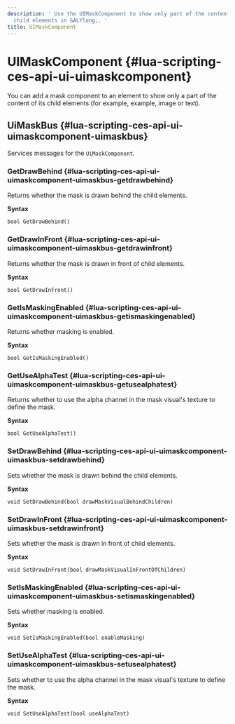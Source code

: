```yaml
---
description: ' Use the UIMaskComponent to show only part of the content of a component''s
  child elements in &ALYlong;. '
title: UIMaskComponent
---
```

# UIMaskComponent {#lua-scripting-ces-api-ui-uimaskcomponent}

You can add a mask component to an element to show only a part of the content of its child elements \(for example, example, image or text\)\.

## UiMaskBus {#lua-scripting-ces-api-ui-uimaskcomponent-uimaskbus}

Services messages for the `UiMaskComponent`\.

### GetDrawBehind {#lua-scripting-ces-api-ui-uimaskcomponent-uimaskbus-getdrawbehind}

Returns whether the mask is drawn behind the child elements\.

**Syntax**

```
bool GetDrawBehind()
```

### GetDrawInFront {#lua-scripting-ces-api-ui-uimaskcomponent-uimaskbus-getdrawinfront}

Returns whether the mask is drawn in front of child elements\.

**Syntax**

```
bool GetDrawInFront()
```

### GetIsMaskingEnabled {#lua-scripting-ces-api-ui-uimaskcomponent-uimaskbus-getismaskingenabled}

Returns whether masking is enabled\.

**Syntax**

```
bool GetIsMaskingEnabled()
```

### GetUseAlphaTest {#lua-scripting-ces-api-ui-uimaskcomponent-uimaskbus-getusealphatest}

Returns whether to use the alpha channel in the mask visual's texture to define the mask\.

**Syntax**

```
bool GetUseAlphaTest()
```

### SetDrawBehind {#lua-scripting-ces-api-ui-uimaskcomponent-uimaskbus-setdrawbehind}

Sets whether the mask is drawn behind the child elements\.

**Syntax**

```
void SetDrawBehind(bool drawMaskVisualBehindChildren) 
```

### SetDrawInFront {#lua-scripting-ces-api-ui-uimaskcomponent-uimaskbus-setdrawinfront}

Sets whether the mask is drawn in front of child elements\.

**Syntax**

```
void SetDrawInFront(bool drawMaskVisualInFrontOfChildren)
```

### SetIsMaskingEnabled {#lua-scripting-ces-api-ui-uimaskcomponent-uimaskbus-setismaskingenabled}

Sets whether masking is enabled\.

**Syntax**

```
void SetIsMaskingEnabled(bool enableMasking)
```

### SetUseAlphaTest {#lua-scripting-ces-api-ui-uimaskcomponent-uimaskbus-setusealphatest}

Sets whether to use the alpha channel in the mask visual's texture to define the mask\.

**Syntax**

```
void SetUseAlphaTest(bool useAlphaTest)
```
